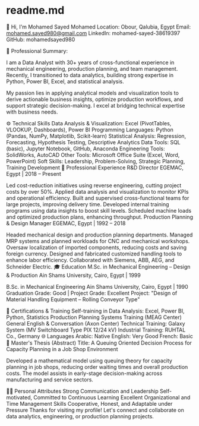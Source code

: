 # readme.md
👋 Hi, I'm Mohamed Sayed Mohamed
Location: Obour, Qalubia, Egypt
Email: mohamed.sayed980@gmail.com
LinkedIn: mohamed-sayed-38619397
GitHub: mohamedsayed980

🎯 Professional Summary:

I am a Data Analyst with 30+ years of cross-functional experience in mechanical engineering, production planning, and team management. Recently, I transitioned to data analytics, building strong expertise in Python, Power BI, Excel, and statistical analysis.

My passion lies in applying analytical models and visualization tools to derive actionable business insights, optimize production workflows, and support strategic decision-making. I excel at bridging technical expertise with business needs.

⚙️ Technical Skills
Data Analysis & Visualization: Excel (PivotTables, VLOOKUP, Dashboards), Power BI
Programming Languages: Python (Pandas, NumPy, Matplotlib, Scikit-learn)
Statistical Analysis: Regression, Forecasting, Hypothesis Testing, Descriptive Analytics
Data Tools: SQL (basic), Jupyter Notebook, GitHub, Anaconda
Engineering Tools: SolidWorks, AutoCAD
Other Tools: Microsoft Office Suite (Excel, Word, PowerPoint)
Soft Skills: Leadership, Problem-Solving, Strategic Planning, Training Development
💼 Professional Experience
R&D Director
EGEMAC, Egypt | 2018 – Present

Led cost-reduction initiatives using reverse engineering, cutting project costs by over 50%.
Applied data analysis and visualization to monitor KPIs and operational efficiency.
Built and supervised cross-functional teams for large projects, improving delivery time.
Developed internal training programs using data insights to boost skill levels.
Scheduled machine loads and optimized production plans, enhancing throughput.
Production Planning & Design Manager
EGEMAC, Egypt | 1992 – 2018

Headed mechanical design and production planning departments.
Managed MRP systems and planned workloads for CNC and mechanical workshops.
Oversaw localization of imported components, reducing costs and saving foreign currency.
Designed and fabricated customized handling tools to enhance labor efficiency.
Collaborated with Siemens, ABB, AEG, and Schneider Electric.
🎓 Education
M.Sc. in Mechanical Engineering – Design & Production
Ain Shams University, Cairo, Egypt | 1999

B.Sc. in Mechanical Engineering
Ain Shams University, Cairo, Egypt | 1990
Graduation Grade: Good | Project Grade: Excellent
Project: "Design of Material Handling Equipment – Rolling Conveyor Type"

📜 Certifications & Training
Self-training in Data Analysis: Excel, Power BI, Python, Statistics
Production Planning Systems Training (MEAG Center)
General English & Conversation (Axon Center)
Technical Training: Galaxy System (MV Switchboard Type PIX 12/24 kV)
Industrial Training: RUHTAL Co., Germany
🌐 Languages
Arabic: Native
English: Very Good
French: Basic
📖 Master's Thesis (Abstract)
Title: A Queuing Oriented Decision Process for Capacity Planning in a Job Shop Environment

Developed a mathematical model using queuing theory for capacity planning in job shops, reducing order waiting times and overall production costs. The model assists in early-stage decision-making across manufacturing and service sectors.

🧑‍💼 Personal Attributes
Strong Communication and Leadership
Self-motivated, Committed to Continuous Learning
Excellent Organizational and Time Management Skills
Cooperative, Honest, and Adaptable under Pressure
Thanks for visiting my profile! Let's connect and collaborate on data analytics, engineering, or production planning projects.
